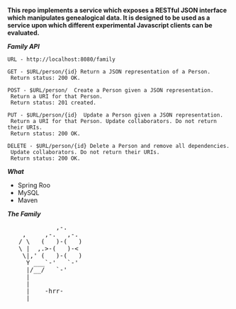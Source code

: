 **This repo implements a service which exposes a RESTful JSON interface which manipulates genealogical data.
It is designed to be used as a service upon which different experimental Javascript clients can be evaluated.**

***Family API***

    URL - http://localhost:8080/family
     
    GET - $URL/person/{id} Return a JSON representation of a Person.
     Return status: 200 OK.
    
    POST - $URL/person/  Create a Person given a JSON representation. 
     Return a URI for that Person.  
     Return status: 201 created.

    PUT - $URL/person/{id}  Update a Person given a JSON representation.  
     Return a URI for that Person. Update collaborators. Do not return their URIs. 
     Return status: 200 OK.

    DELETE - $URL/person/{id} Delete a Person and remove all dependencies. 
     Update collaborators. Do not return their URIs. 
     Return status: 200 OK.

***What***

 * Spring Roo
 * MySQL
 * Maven
  
***The Family***

<pre>
             ,-. 
    ,     ,-.   ,-. 
   / \   (   )-(   ) 
   \ |  ,.>-(   )-< 
    \|,' (   )-(   ) 
     Y ___`-'   `-' 
     |/__/   `-' 
     | 
     | 
     |    -hrr- 
  ___|_____________ 
</pre>

    
    
